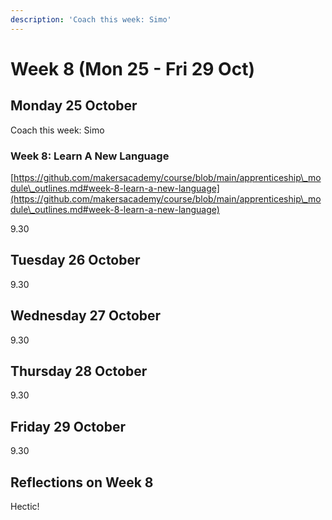 ```yaml
---
description: 'Coach this week: Simo'
---
```


# Week 8 (Mon 25 - Fri 29 Oct)

## Monday 25 October

Coach this week: Simo

### Week 8: Learn A New Language

[https://github.com/makersacademy/course/blob/main/apprenticeship\_module\_outlines.md#week-8-learn-a-new-language](https://github.com/makersacademy/course/blob/main/apprenticeship\_module\_outlines.md#week-8-learn-a-new-language)

9.30 &#x20;



## Tuesday 26 October

9.30



## Wednesday 27 October

9.30



## Thursday 28 October

9.30



## Friday 29 October

9.30



## Reflections on Week 8

Hectic!

